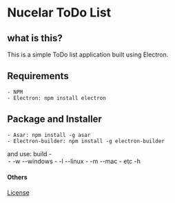 # Nucelar ToDo List

## what is this?

This is a simple ToDo list application built using Electron.

## Requirements

    - NPM
    - Electron: npm install electron

## Package and Installer
    - Asar: npm install -g asar
    - Electron-builder: npm install -g electron-builder
and use: build -<option>
    - -w --windows
    - -l --linux
    - -m --mac
    - etc -h


#### Others

[License](https://github.com/DarFig/NucelarToDoList/blob/master/LICENSE)
